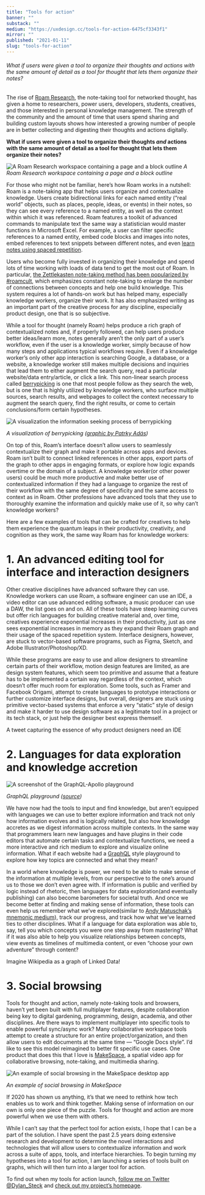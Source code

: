 ```yaml
---
title: "Tools for action"
banner: ""
substack: ""
medium: "https://uxdesign.cc/tools-for-action-6475cf3343f1"
mirror: ""
published: "2021-01-11"
slug: "tools-for-action"
---
```


###### What if users were given a tool to organize their thoughts and actions with the same amount of detail as a tool for thought that lets them organize their notes?

The rise of [Roam Research](https://roamresearch.com/), the note-taking tool for networked thought, has given a home to researchers, power users, developers, students, creatives, and those interested in personal knowledge management. The strength of the community and the amount of time that users spend sharing and building custom layouts shows how interested a growing number of people are in better collecting and digesting their thoughts and actions digitally.

**What if users were given a tool to organize their thoughts _and_ actions with the same amount of detail as a tool for thought that lets them organize their notes?**

![A Roam Research workspace containing a page and a block outline](Media/RoamResearchWorkspace.png)
*A Roam Research workspace containing a page and a block outline*

For those who might not be familiar, here’s how Roam works in a nutshell: Roam is a note-taking app that helps users organize and contextualize knowledge. Users create bidirectional links for each named entity (“real world” objects, such as places, people, ideas, or events) in their notes, so they can see every reference to a named entity, as well as the context within which it was referenced. Roam features a toolkit of advanced commands to manipulate text the same way a statistician would master functions in Microsoft Excel. For example, a user can filter specific references to a named entity, embed code blocks and images into notes, embed references to text snippets between different notes, and even [learn notes using spaced repetition](https://nesslabs.com/spaced-repetition-roam-research).

Users who become fully invested in organizing their knowledge and spend lots of time working with loads of data tend to get the most out of Roam. In particular, [the Zettlekasten note-taking method has been popularized by #roamcult](https://eugeneyan.com/writing/note-taking-zettelkasten/), which emphasizes constant note-taking to enlarge the number of connections between concepts and help one build knowledge. This system requires a lot of hands-on work but has helped many, especially knowledge workers, organize their work. It has also emphasized writing as an important part of the creative process for any discipline, especially product design, one that is so subjective.

While a tool for thought (namely Roam) helps produce a rich graph of contextualized notes and, if properly followed, can help users produce better ideas/learn more, notes generally aren’t the only part of a user’s workflow, even if the user is a knowledge worker, simply because of how many steps and applications typical workflows require. Even if a knowledge worker’s only other app interaction is searching Google, a database, or a website, a knowledge worker still makes multiple decisions and inquiries that lead them to either augment the search query, read a particular website/data entry/article, or click a link. This non-linear search process called [berrypicking](https://www.researchgate.net/publication/237730116_'Berrypicking'_in_History_A_user-centered_approach_to_bibliographic_interfaces) is one that most people follow as they search the web, but is one that is highly utilized by knowledge workers, who surface multiple sources, search results, and webpages to collect the context necessary to augment the search query, find the right results, or come to certain conclusions/form certain hypotheses.

![A visualization the information seeking process of berrypicking](Media/BerrypickingSearch.png)

*A visualization of berrypicking ([graphic by Patrky Adás](https://medium.com/free-code-camp/browserhistory-2abad38022b1#.5aezub8z2))*

On top of this, Roam’s interface doesn’t allow users to seamlessly contextualize their graph and make it portable across apps and devices. Roam isn’t built to connect linked references in other apps, export parts of the graph to other apps in engaging formats, or explore how logic expands overtime or the domain of a subject. A knowledge worker(or other power users) could be much more productive and make better use of contextualized information if they had a language to organize the rest of their workflow with the same degree of specificity and the same access to context as in Roam. Other professions have advanced tools that they use to thoroughly examine the information and quickly make use of it, so why can’t knowledge workers?

Here are a few examples of tools that can be crafted for creatives to help them experience the quantum leaps in their productivity, creativity, and cognition as they work, the same way Roam has for knowledge workers:

# 1. An advanced editing tool for interface and interaction designers

Other creative disciplines have advanced software they can use. Knowledge workers can use Roam, a software engineer can use an IDE, a video editor can use advanced editing software, a music producer can use a DAW, the list goes on and on. All of these tools have steep learning curves but offer rich languages for building creative material and, over time, creatives experience exponential increases in their productivity, just as one sees exponential increases in memory as they expand their Roam graph and their usage of the spaced repetition system. Interface designers, however, are stuck to vector-based software programs, such as Figma, Sketch, and Adobe Illustrator/Photoshop/XD.

While these programs are easy to use and allow designers to streamline certain parts of their workflow, motion design features are limited, as are design system features, which seem too primitive and assume that a feature has to be implemented a certain way regardless of the context, which doesn’t offer much room for exploration. Some tools, such as Framer and Facebook Origami, attempt to create languages to prototype interactions or further customize interface designs, but overall, designers are stuck using primitive vector-based systems that enforce a very “static” style of design and make it harder to use design software as a legitimate tool in a project or its tech stack, or just help the designer best express themself.

A tweet capturing the essence of why product designers need an IDE

# 2. Languages for data exploration and knowledge accretion

![A screenshot of the GraphQL-Apollo playground](Media/ApolloGraphQLPlayground.png)

*GraphQL playground ([source](https://www.gatsbyjs.com/docs/using-graphql-playground/))*

We have now had the tools to input and find knowledge, but aren’t equipped with languages we can use to better explore information and track not only how information evolves and is logically related, but also how knowledge accretes as we digest information across multiple contexts. In the same way that programmers learn new languages and have plugins in their code editors that automate certain tasks and contextualize functions, we need a more interactive and rich medium to explore and visualize online information. What if each website had a [GraphQL](https://graphql.org/) style playground to explore how key topics are connected and what they mean?

In a world where knowledge is power, we need to be able to make sense of the information at multiple levels, from our perspective to the one’s around us to those we don’t even agree with. If information is public and verified by logic instead of rhetoric, then languages for data exploration(and eventually publishing) can also become barometers for societal truth. And once we become better at finding and making sense of information, these tools can even help us remember what we’ve explored(similar to [Andy Matuschak’s mnemonic medium](https://numinous.productions/ttft)), track our progress, and track how what we’ve learned ties to other disciplines. What if a language for data exploration was able to, say, tell you which concepts you were one step away from mastering? What if it was also able to help you visualize relationships between concepts, view events as timelines of multimedia content, or even “choose your own adventure” through content?

Imagine Wikipedia as a graph of Linked Data!

# 3. Social browsing

Tools for thought and action, namely note-taking tools and browsers, haven’t yet been built with full multiplayer features, despite collaboration being key to digital gardening, programming, design, academia, and other disciplines. Are there ways to implement multiplayer into specific tools to enable powerful sync/async work? Many collaborative workspace tools attempt to create a structure for an entire project/organization, and then allow users to edit documents at the same time — “Google Docs style”. I’d like to see this model reimagined to better fit specific use cases. One product that does this that I love is [MakeSpace](https://makespace.fun/), a spatial video app for collaborative browsing, note-taking, and multimedia sharing.

![An example of social browsing in the MakeSpace desktop app](Media/MakeSpaceApp.png)

*An example of social browsing in MakeSpace*

If 2020 has shown us anything, it’s that we need to rethink how tech enables us to work and think together. Making sense of information on our own is only one piece of the puzzle. Tools for thought and action are more powerful when we use them with others.

While I can’t say that the perfect tool for action exists, I hope that I can be a part of the solution. I have spent the past 2.5 years doing extensive research and development to determine the novel interactions and technologies that will allow users to contextualize information and work across a suite of apps, tools, and interface hierarchies. To begin turning my hypotheses into a tool for action, I am launching a series of tools built on graphs, which will then turn into a larger tool for action.

To find out when my tools for action launch, [follow me on Twitter @Dylan_Steck](https://twitter.com/Dylan_Steck) and [check out my project’s homepage](http://www.withcortex.com/).